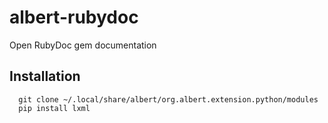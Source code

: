 # albert-rubydoc

Open RubyDoc gem documentation

## Installation

```
  git clone ~/.local/share/albert/org.albert.extension.python/modules
  pip install lxml
  
```
